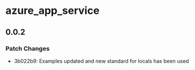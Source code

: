 # azure_app_service

## 0.0.2

### Patch Changes

- 3b022b9: Examples updated and new standard for locals has been used
